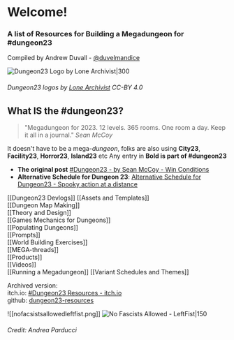 # Welcome!

### A list of Resources for Building a Megadungeon for  #dungeon23
Compiled by Andrew Duvall - [@duvelmandice](https://duvelmandice.carrd.co) 

![Dungeon23 Logo by Lone Archivist|300](https://img.itch.zone/aW1nLzEwNzU0NzM3LnBuZw==/original/klLf7L.png)
###### Dungeon23 logos by [Lone Archivist](https://lonearchivist.itch.io/dungeon23) CC-BY 4.0


## What IS the #dungeon23?

> "Megadungeon for 2023. 12 levels. 365 rooms. One room a day. Keep it all in a journal." *Sean McCoy*   

It doesn't have to be a mega-*dungeon*, folks are also using **City23**, **Facility23**, **Horror23**, **Island23** etc
Any entry in **Bold is part of #dungeon23**

- **The original post** [#Dungeon23 - by Sean McCoy - Win Conditions](https://seanmccoy.substack.com/p/dungeon23)
- **Alternative Schedule for Dungeon 23**: [Alternative Schedule for Dungeon23 - Spooky action at a distance](https://spooky.blot.im/dungeon23)

[[Dungeon23 Devlogs]]
[[Assets and Templates]]  
[[Dungeon Map Making]]  
[[Theory and Design]]  
[[Games Mechanics for Dungeons]]  
[[Populating Dungeons]]  
[[Prompts]]  
[[World Building Exercises]]  
[[MEGA-threads]]  
[[Products]]  
[[Videos]]  
[[Running a Megadungeon]]
[[Variant Schedules and Themes]]



Archived version:  
itch.io: [#Dungeon23 Resources - itch.io](https://itch.io/blog/462261/dungeon23-resources)  
github: [dungeon23-resources](https://duvelmandice.github.io/vault/dungeon23-resources)  


![[nofacsistsallowedleftfist.png]]
![No Fascists Allowed - LeftFist|150](https://duvelmandice.github.io/vault/nofacsistsallowedleftfist.png)
###### Credit: Andrea Parducci